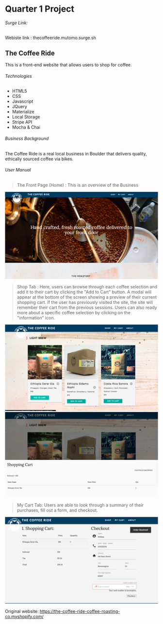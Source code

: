 # Quarter 1 Project

###### Surge Link:
Webiste link : thecoffeeride.mutomo.surge.sh

## The Coffee Ride
This is a front-end website that allows users to shop for coffee.

###### Technologies
- HTML5
- CSS
- Javascript
- JQuery
- Materialize
- Local Storage
- Stripe API
- Mocha & Chai

###### Business Background
The Coffee Ride is a real local business in Boulder that delivers quality, ethically sourced coffee via bikes.

###### User Manual
> The Front Page (Home) : This is an overview of the Business

![Alt text](media/front_page_ss.png "Optional Title")

> Shop Tab : Here, users can browse through each coffee selection and add it to their cart by clicking the "Add to Cart" button. A modal will appear at the bottom of the screen showing a preview of their current shopping cart. If the user has previously visited the site, the site will remember their cart from the previous sessions. Users can also ready more about a specific coffee selection by clicking on the "information" icon.

![Alt text](media/shop_page_ss.png "Optional Title")
![Alt text](media/module_pop_ss.png "Optional Title")

> My Cart Tab: Users are able to look through a summary of their purchases, fill out a form, and checkout.

![Alt text](media/checkout_ss.png "Optional Title")

Original website:
https://the-coffee-ride-coffee-roasting-co.myshopify.com/
